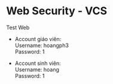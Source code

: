 # Web Security - VCS
Test Web
- Account giáo viên:<br/>
Username: hoangph3<br/>
Password: 1<br/>

- Account sinh viên:<br/>
Username: hoang<br/>
Password: 1<br/>


